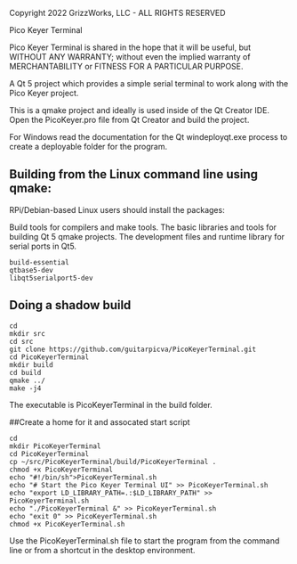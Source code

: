 Copyright 2022 GrizzWorks, LLC - ALL RIGHTS RESERVED

Pico Keyer Terminal

Pico Keyer Terminal is shared in the hope that it will be useful,
but WITHOUT ANY WARRANTY; without even the implied warranty of
MERCHANTABILITY or FITNESS FOR A PARTICULAR PURPOSE.
 
A Qt 5 project which provides a simple serial terminal to
work along with the Pico Keyer project.

This is a qmake project and ideally is used inside
of the Qt Creator IDE.  Open the PicoKeyer.pro file from
Qt Creator and build the project.

For Windows read the documentation
for the Qt windeployqt.exe process to create a deployable
folder for the program.

## Building from the Linux command line using qmake:

RPi/Debian-based Linux users should install the packages:

Build tools for compilers and make tools.
The basic libraries and tools for building Qt 5 qmake projects.
The development files and runtime library for serial ports in Qt5.

```
build-essential
qtbase5-dev
libqt5serialport5-dev
```

## Doing a shadow build

```
cd 
mkdir src
cd src
git clone https://github.com/guitarpicva/PicoKeyerTerminal.git
cd PicoKeyerTerminal
mkdir build
cd build
qmake ../
make -j4
```

The executable is PicoKeyerTerminal in the build folder.

##Create a home for it and assocated start script

```
cd
mkdir PicoKeyerTerminal
cd PicoKeyerTerminal
cp ~/src/PicoKeyerTerminal/build/PicoKeyerTerminal .
chmod +x PicoKeyerTerminal
echo "#!/bin/sh">PicoKeyerTerminal.sh
echo "# Start the Pico Keyer Terminal UI" >> PicoKeyerTerminal.sh
echo "export LD_LIBRARY_PATH=.:$LD_LIBRARY_PATH" >> PicoKeyerTerminal.sh
echo "./PicoKeyerTerminal &" >> PicoKeyerTerminal.sh
echo "exit 0" >> PicoKeyerTerminal.sh
chmod +x PicoKeyerTerminal.sh
```

Use the PicoKeyerTerminal.sh file to start the program from the
command line or from a shortcut in the desktop environment.
